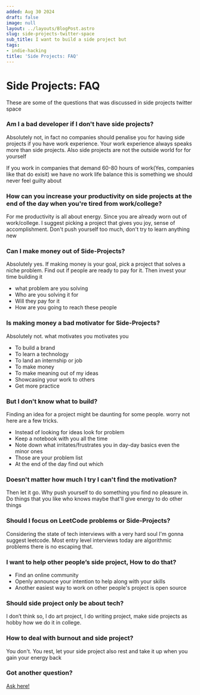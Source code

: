 ```yaml
---
added: Aug 30 2024
draft: false
image: null
layout: ../layouts/BlogPost.astro
slug: side-projects-twitter-space
sub_title: I want to build a side project but
tags:
- indie-hacking
title: 'Side Projects: FAQ'
---
```


# Side Projects: FAQ

These are some of the questions that was discussed in side projects twitter space

### Am I a bad developer if I don't have side projects?

Absolutely not, in fact no companies should penalise you for having side projects if you have work experience. Your work experience always speaks more than side projects. Also side projects are not the outside world for for yourself

If you work in companies that demand 60-80 hours of work(Yes, companies like that do exisit) we have no work life balance this is something we should never feel guilty about

### **How can you increase your productivity on side projects at the end of the day when you're tired from work/college?**

For me productivity is all about energy. Since you are already worn out of work/college. I suggest picking a project that gives you joy, sense of accomplishment. Don't push yourself too much, don't try to learn anything new

### Can I make money out of Side-Projects?

Absolutely yes. If making money is your goal, pick a project that solves a niche problem. Find out if people are ready to pay for it. Then invest your time building it

- what problem are you solving
- Who are you solving it for
- Will they pay for it
- How are you going to reach these people

### Is making money a bad motivator for Side-Projects?

Absolutely not. what motivates you motivates you

- To build a brand
- To learn a technology
- To land an internship or job
- To make money
- To make meaning out of my ideas
- Showcasing your work to others
- Get more practice

### But I don't know what to build?

Finding an idea for a project might be daunting for some people. worry not here are a few tricks.

- Instead of looking for ideas look for problem
- Keep a notebook with you all the time
- Note down what irritates/frustrates you in day-day basics even the minor ones
- Those are your problem list
- At the end of the day find out which

### Doesn't matter how much I try I can't find the motivation?

Then let it go. Why push yourself to do something you find no pleasure in. Do things that you like who knows maybe that'll give energy to do other things

### Should I focus on LeetCode problems or Side-Projects?

Considering the state of tech interviews with a very hard soul I'm gonna suggest leetcode. Most entry level interviews today are algorithmic problems there is no escaping that.

### **I want to help other people’s side project, How to do that?**

- Find an online community
- Openly announce your intention to help along with your skills
- Another easiest way to work on other people's project is open source

### Should side project only be about tech?

I don’t think so, I do art project, I do writing project, make side projects as hobby how we do it in college.

### How to deal with burnout and side project?

You don't. You rest, let your side project also rest and take it up when you gain your energy back

### Got another question?

[Ask here!](../my-links.md)
